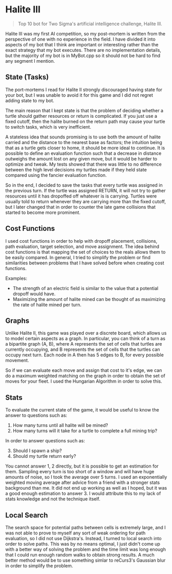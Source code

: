 # Halite III

> Top 10 bot for Two Sigma's artificial intelligence challenge, Halite III.

Halite III was my first AI competition, so my post-mortem is written from the perspective of one with no experience in the field. I have divided it into aspects of my bot that I think are important or interesting rather than the exact strategy that my bot executes. There are no implementation details, but the majority of my bot is in MyBot.cpp so it should not be hard to find any segment I mention.

## State (Tasks)
The port-mortems I read for Halite II strongly discouraged having state for your bot, but I was unable to avoid it for this game and I did not regret adding state to my bot.

The main reason that I kept state is that the problem of deciding whether a turtle should gather resources or return is complicated. If you just use a fixed cutoff, then the halite burned on the return path may cause your turtle to switch tasks, which is very inefficient.

A stateless idea that sounds promising is to use both the amount of halite carried and the distance to the nearest base as factors; the intuition being that as a turtle gets closer to home, it should be more ideal to continue. It is possible to define an evaluation function such that a decrease in distance outweighs the amount lost on any given move, but it would be harder to optimize and tweak. My tests showed that there was little to no difference between the high level decisions my turtles made if they held state compared using the fancier evaluation function.

So in the end, I decided to save the tasks that every turtle was assigned in the previous turn. If the turtle was assigned RETURN, it will not try to gather resources until it has dropoffed off whatever is is carrying. Turtles were usually told to return whenever they are carrying more than the fixed cutoff, but I later changed that in order to counter the late game collisions that started to become more prominent.

## Cost Functions
I used cost functions in order to help with dropoff placement, collisions, path evaluation, target selection, and move assignment. The idea behind cost functions is that mapping the set of choices to the reals allows them to be easily compared. In general, I tried to simplify the problem or find similarities between problems that I have solved before when creating cost functions.

Examples:
- The strength of an electric field is similar to the value that a potential dropoff would have.
- Maximizing the amount of halite mined can be thought of as maximizing the rate of halite mined per turn.

## Graphs
Unlike Halite II, this game was played over a discrete board, which allows us to model certain aspects as a graph. In particular, you can think of a turn as a bipartite graph (A, B), where A represents the set of cells that turtles are currently occupying, and B represents the set of cells that the turtles can occupy next turn. Each node in A then has 5 edges to B, for every possible movement.

So if we can evaluate each move and assign that cost to it's edge, we can do a maximum weighted matching on the graph in order to obtain the set of moves for your fleet. I used the Hungarian Algorithm in order to solve this.

## Stats
To evaluate the current state of the game, it would be useful to know the answer to questions such as:
1. How many turns until all halite will be mined?
2. How many turns will it take for a turtle to complete a full mining trip?

In order to answer questions such as:

3. Should I spawn a ship?
4. Should my turtle return early?

You cannot answer 1, 2 directly, but it is possible to get an estimation for them. Sampling every turn is too short of a window and will have huge amounts of noise, so I took the average over 5 turns. I used an exponentially weighted moving average after advice from a friend with a stronger stats background than me. It did not end up working as well as I hoped, but it was a good enough estimation to answer 3. I would attribute this to my lack of stats knowledge and not the technique itself.

## Local Search
The search space for potential paths between cells is extremely large, and I was not able to prove to myself any sort of weak ordering for path evaluation, so I did not use Dijkstra's. Instead, I turned to local search into order to solve paths. This was by no means optimal, I just didn't come up with a better way of solving the problem and the time limit was long enough that I could run enough random walks to obtain strong results. A much better method would be to use something simlar to reCurs3's Gaussian blur in order to simplify the problem.
